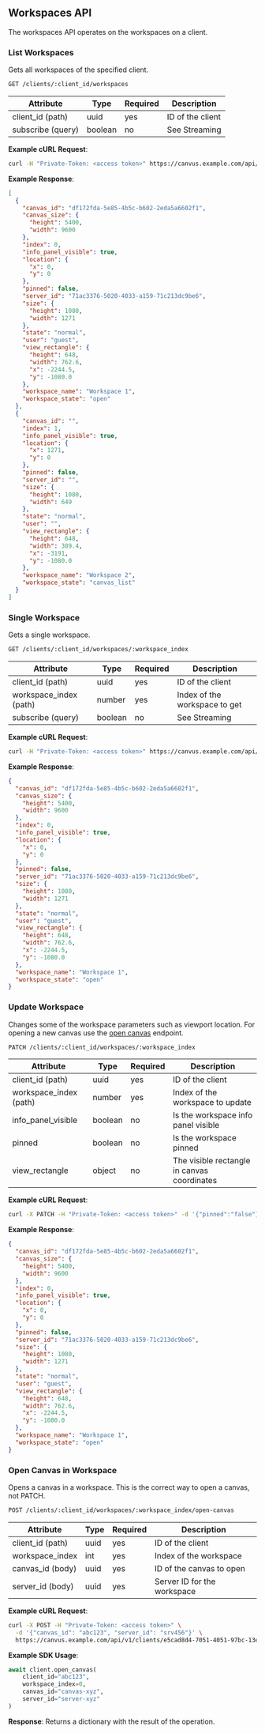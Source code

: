 ## Workspaces API

The workspaces API operates on the workspaces on a client.

### List Workspaces

Gets all workspaces of the specified client.

```bash
GET /clients/:client_id/workspaces
```

| Attribute | Type | Required | Description |
| --- | --- | --- | --- |
| client_id (path) | uuid | yes | ID of the client |
| subscribe (query) | boolean | no | See Streaming |

**Example cURL Request**:
```bash
curl -H "Private-Token: <access token>" https://canvus.example.com/api/v1/clients/e5cad8d4-7051-4051-97bc-13e41fd81ca7/workspaces
```

**Example Response**:
```json
[
  {
    "canvas_id": "df172fda-5e85-4b5c-b602-2eda5a6602f1",
    "canvas_size": {
      "height": 5400,
      "width": 9600
    },
    "index": 0,
    "info_panel_visible": true,
    "location": {
      "x": 0,
      "y": 0
    },
    "pinned": false,
    "server_id": "71ac3376-5020-4033-a159-71c213dc9be6",
    "size": {
      "height": 1080,
      "width": 1271
    },
    "state": "normal",
    "user": "guest",
    "view_rectangle": {
      "height": 648,
      "width": 762.6,
      "x": -2244.5,
      "y": -1080.0
    },
    "workspace_name": "Workspace 1",
    "workspace_state": "open"
  },
  {
    "canvas_id": "",
    "index": 1,
    "info_panel_visible": true,
    "location": {
      "x": 1271,
      "y": 0
    },
    "pinned": false,
    "server_id": "",
    "size": {
      "height": 1080,
      "width": 649
    },
    "state": "normal",
    "user": "",
    "view_rectangle": {
      "height": 648,
      "width": 389.4,
      "x": -3191,
      "y": -1080.0
    },
    "workspace_name": "Workspace 2",
    "workspace_state": "canvas_list"
  }
]
```

### Single Workspace

Gets a single workspace.

```bash
GET /clients/:client_id/workspaces/:workspace_index
```

| Attribute | Type | Required | Description |
| --- | --- | --- | --- |
| client_id (path) | uuid | yes | ID of the client |
| workspace_index (path) | number | yes | Index of the workspace to get |
| subscribe (query) | boolean | no | See Streaming |

**Example cURL Request**:
```bash
curl -H "Private-Token: <access token>" https://canvus.example.com/api/v1/clients/e5cad8d4-7051-4051-97bc-13e41fd81ca7/workspaces/0
```

**Example Response**:
```json
{
  "canvas_id": "df172fda-5e85-4b5c-b602-2eda5a6602f1",
  "canvas_size": {
    "height": 5400,
    "width": 9600
  },
  "index": 0,
  "info_panel_visible": true,
  "location": {
    "x": 0,
    "y": 0
  },
  "pinned": false,
  "server_id": "71ac3376-5020-4033-a159-71c213dc9be6",
  "size": {
    "height": 1080,
    "width": 1271
  },
  "state": "normal",
  "user": "guest",
  "view_rectangle": {
    "height": 648,
    "width": 762.6,
    "x": -2244.5,
    "y": -1080.0
  },
  "workspace_name": "Workspace 1",
  "workspace_state": "open"
}
```

### Update Workspace

Changes some of the workspace parameters such as viewport location. For opening a new canvas use the [open canvas](https://developer.multitaction.com/mt-canvus/workspaces.html#api-workspaces-open) endpoint.

```bash
PATCH /clients/:client_id/workspaces/:workspace_index
```

| Attribute | Type | Required | Description |
| --- | --- | --- | --- |
| client_id (path) | uuid | yes | ID of the client |
| workspace_index (path) | number | yes | Index of the workspace to update |
| info_panel_visible | boolean | no | Is the workspace info panel visible |
| pinned | boolean | no | Is the workspace pinned |
| view_rectangle | object | no | The visible rectangle in canvas coordinates |

**Example cURL Request**:
```bash
curl -X PATCH -H "Private-Token: <access token>" -d '{"pinned":"false"}' https://canvus.example.com/api/v1/clients/e5cad8d4-7051-4051-97bc-13e41fd81ca7/workspaces/0
```

**Example Response**:
```json
{
  "canvas_id": "df172fda-5e85-4b5c-b602-2eda5a6602f1",
  "canvas_size": {
    "height": 5400,
    "width": 9600
  },
  "index": 0,
  "info_panel_visible": true,
  "location": {
    "x": 0,
    "y": 0
  },
  "pinned": false,
  "server_id": "71ac3376-5020-4033-a159-71c213dc9be6",
  "size": {
    "height": 1080,
    "width": 1271
  },
  "state": "normal",
  "user": "guest",
  "view_rectangle": {
    "height": 648,
    "width": 762.6,
    "x": -2244.5,
    "y": -1080.0
  },
  "workspace_name": "Workspace 1",
  "workspace_state": "open"
}
```

### Open Canvas in Workspace

Opens a canvas in a workspace. This is the correct way to open a canvas, not PATCH.

```bash
POST /clients/:client_id/workspaces/:workspace_index/open-canvas
```

| Attribute         | Type   | Required | Description                |
|------------------|--------|----------|----------------------------|
| client_id (path)  | uuid   | yes      | ID of the client           |
| workspace_index   | int    | yes      | Index of the workspace     |
| canvas_id (body)  | uuid   | yes      | ID of the canvas to open   |
| server_id (body)  | uuid   | yes      | Server ID for the workspace|

**Example cURL Request**:
```bash
curl -X POST -H "Private-Token: <access token>" \
  -d '{"canvas_id": "abc123", "server_id": "srv456"}' \
  https://canvus.example.com/api/v1/clients/e5cad8d4-7051-4051-97bc-13e41fd81ca7/workspaces/0/open-canvas
```

**Example SDK Usage**:
```python
await client.open_canvas(
    client_id="abc123",
    workspace_index=0,
    canvas_id="canvas-xyz",
    server_id="server-xyz"
)
```

**Response**:
Returns a dictionary with the result of the operation.
